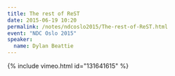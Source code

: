 ```yaml
---
title: The rest of ReST
date: 2015-06-19 10:20
permalink: /notes/ndcoslo2015/The-rest-of-ReST.html
event: "NDC Oslo 2015"
speaker:
  name: Dylan Beattie
---
```


{% include vimeo.html id="131641615" %}